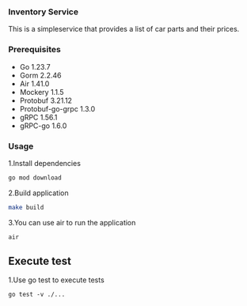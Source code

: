 ### Inventory Service  
This is a simpleservice that provides a list of car parts and their prices.

### Prerequisites

- Go 1.23.7
- Gorm 2.2.46
- Air 1.41.0
- Mockery 1.1.5
- Protobuf 3.21.12
- Protobuf-go-grpc 1.3.0
- gRPC 1.56.1
- gRPC-go 1.6.0

### Usage

1.Install dependencies
```bash
go mod download
```

2.Build application
```bash
make build
```

3.You can use air to run the application
```
air
```

## Execute test

1.Use go test to execute tests
```
go test -v ./...
```